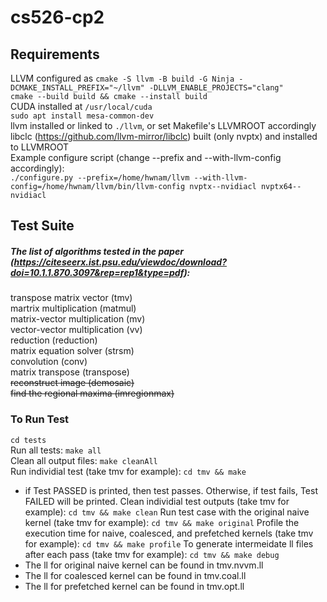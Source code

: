 # cs526-cp2

## Requirements
LLVM configured as `cmake -S llvm -B build -G Ninja -DCMAKE_INSTALL_PREFIX="~/llvm" -DLLVM_ENABLE_PROJECTS="clang"`  
`cmake --build build && cmake --install build`    
CUDA installed at `/usr/local/cuda`  
`sudo apt install mesa-common-dev`  
llvm installed or linked to `./llvm`, or set Makefile's LLVMROOT accordingly  
libclc (https://github.com/llvm-mirror/libclc) built (only nvptx) and installed to LLVMROOT  
Example configure script (change --prefix and --with-llvm-config accordingly):  
`./configure.py --prefix=/home/hwnam/llvm --with-llvm-config=/home/hwnam/llvm/bin/llvm-config nvptx--nvidiacl nvptx64--nvidiacl`

## Test Suite
##### The list of algorithms tested in the paper (https://citeseerx.ist.psu.edu/viewdoc/download?doi=10.1.1.870.3097&rep=rep1&type=pdf):
transpose matrix vector (tmv)  
martrix multiplication (matmul)  
matrix-vector multiplication (mv)  
vector-vector multiplication (vv)  
reduction (reduction)  
matrix equation solver (strsm)  
convolution (conv)  
matrix transpose (transpose)  
~~reconstruct image (demosaic)~~ <br>
~~find the regional maxima (imregionmax)~~

### To Run Test
`cd tests`  
Run all tests: `make all`  
Clean all output files: `make cleanAll`  
Run individial test (take tmv for example): `cd tmv && make`  
- if Test PASSED is printed, then test passes. Otherwise, if test fails, Test FAILED will be printed.
Clean individial test outputs (take tmv for example): `cd tmv && make clean`
Run test case with the original naive kernel (take tmv for example): `cd tmv && make original`
Profile the execution time for naive, coalesced, and prefetched kernels (take tmv for example): `cd tmv && make profile`
To generate intermeidate ll files after each pass (take tmv for example): `cd tmv && make debug`
- The ll for original naive kernel can be found in tmv.nvvm.ll
- The ll for coalesced kernel can be found in tmv.coal.ll
- The ll for prefetched kernel can be found in tmv.opt.ll
